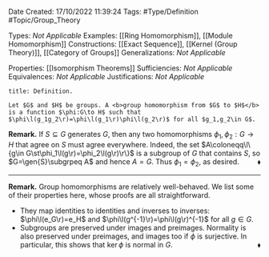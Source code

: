 <div class="topSpace"></div>

Date Created: 17/10/2022 11:39:24
Tags: #Type/Definition #Topic/Group_Theory

Types: <i>Not Applicable</i>
Examples: [[Ring Homomorphism]], [[Module Homomorphism]]
Constructions: [[Exact Sequence]], [[Kernel (Group Theory)]], [[Category of Groups]]
Generalizations: <i>Not Applicable</i>

Properties: [[Isomorphism Theorems]]
Sufficiencies: <i>Not Applicable</i>
Equivalences: <i>Not Applicable</i>
Justifications: <i>Not Applicable</i>

``` ad-Definition
title: Definition.

Let $G$ and $H$ be groups. A <b>group homomorphism from $G$ to $H$</b> is a function $\phi:G\to H$ such that $\phi\l(g_1g_2\r)=\phi\l(g_1\r)\phi\l(g_2\r)$ for all $g_1,g_2\in G$.

```

<b>Remark.</b> If $S\subseteq G$ generates $G$, then any two homomorphisms $\phi_1,\phi_2:G\to H$ that agree on $S$ must agree everywhere. Indeed, the set $A\coloneqq\l\{g\in G\st\phi_1\l(g\r)=\phi_2\l(g\r)\r\}$ is a subgroup of $G$ that contains $S$, so $G=\gen{S}\subgrpeq A$ and hence $A=G$. Thus $\phi_1=\phi_2$, as desired.<span style="float:right;">$\blacklozenge$</span>

---

<b>Remark.</b> Group homomorphisms are relatively well-behaved. We list some of their properties here, whose proofs are all straightforward.
* They map identities to identities and inverses to inverses: $\phi\l(e_G\r)=e_H$ and $\phi\l(g^{-1}\r)=\phi\l(g\r)^{-1}$ for all $g\in G$.
* Subgroups are preserved under images and preimages. Normality is also preserved under preimages, and images too if $\phi$ is surjective. In particular, this shows that $\ker\phi$ is normal in $G$.<span style="float:right;">$\blacklozenge$</span>
